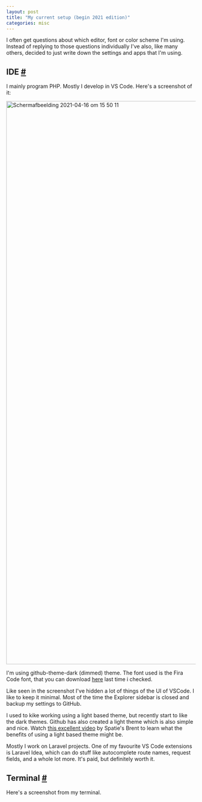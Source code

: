 ```yaml
---
layout: post
title: "My current setup (begin 2021 edition)"
categories: misc
---
```


I often get questions about which editor, font or color scheme I'm using. Instead of replying to those questions individually I've also, like many others,
decided to just write down the settings and apps that I'm using.

## IDE [#](#ide)

I mainly program PHP. Mostly I develop in VS Code. Here's a screenshot of it:

<img width="1498" alt="Schermafbeelding 2021-04-16 om 15 50 11" src="https://user-images.githubusercontent.com/16917278/115034342-b0ff4080-9ecb-11eb-97b6-ee0ec0655f8a.png">

I'm using github-theme-dark (dimmed) theme. The font used is the Fira Code font, that you can download [here](https://github.com/tonsky/FiraCode/wiki/VS-Code-Instructions) last time i checked.

Like seen in the screenshot I've hidden a lot of things of the UI of VSCode. I like to keep it minimal. Most of the time the Explorer sidebar is closed and backup my settings to GitHub.

I used to kike working using a light based theme, but recently start to like the dark themes. Github has also created a light theme which is also simple and nice. Watch [this excellent video](https://youtu.be/rDMI1dpNfdw?t=353) by Spatie's Brent to learn what the benefits of using a light based theme might be.

Mostly I work on Laravel projects. One of my favourite VS Code extensions is Laravel Idea, which can do stuff like autocomplete route names, request fields, and a whole lot more. It's paid, but definitely worth it.

## Terminal [#](#terminal)

Here's a screenshot from my terminal.
